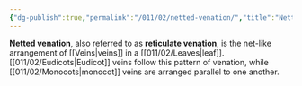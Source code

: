 ```yaml
---
{"dg-publish":true,"permalink":"/011/02/netted-venation/","title":"Netted Venation","tags":["BIOL412"],"noteIcon":"1","created":"2024-09-26T13:45:04.107-07:00","updated":"2024-09-26T15:21:53.007-07:00"}
---
```


**Netted venation**, also referred to as **reticulate venation**, is the net-like arrangement of [[Veins\|veins]] in a [[011/02/Leaves\|leaf]]. [[011/02/Eudicots\|Eudicot]] veins follow this pattern of venation, while [[011/02/Monocots\|monocot]] veins are arranged parallel to one another.